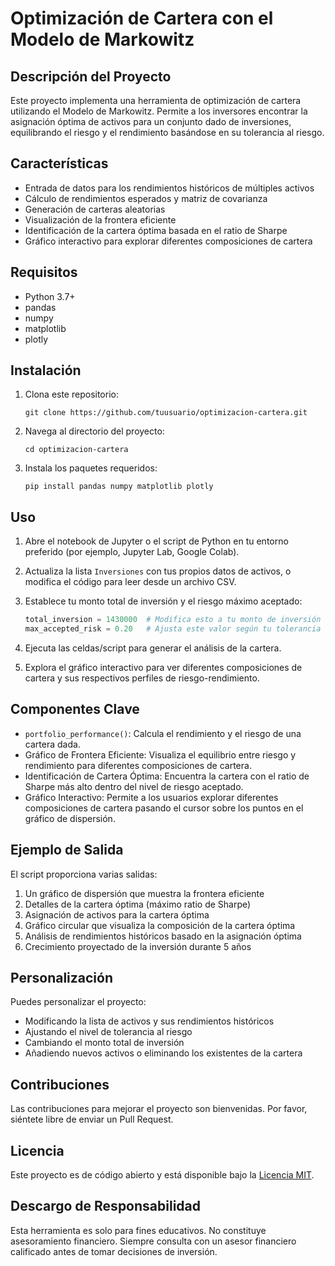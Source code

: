 # Optimización de Cartera con el Modelo de Markowitz

## Descripción del Proyecto

Este proyecto implementa una herramienta de optimización de cartera utilizando el Modelo de Markowitz. Permite a los inversores encontrar la asignación óptima de activos para un conjunto dado de inversiones, equilibrando el riesgo y el rendimiento basándose en su tolerancia al riesgo.

## Características

- Entrada de datos para los rendimientos históricos de múltiples activos
- Cálculo de rendimientos esperados y matriz de covarianza
- Generación de carteras aleatorias
- Visualización de la frontera eficiente
- Identificación de la cartera óptima basada en el ratio de Sharpe
- Gráfico interactivo para explorar diferentes composiciones de cartera

## Requisitos

- Python 3.7+
- pandas
- numpy
- matplotlib
- plotly

## Instalación

1. Clona este repositorio:
   ```
   git clone https://github.com/tuusuario/optimizacion-cartera.git
   ```
2. Navega al directorio del proyecto:
   ```
   cd optimizacion-cartera
   ```
3. Instala los paquetes requeridos:
   ```
   pip install pandas numpy matplotlib plotly
   ```

## Uso

1. Abre el notebook de Jupyter o el script de Python en tu entorno preferido (por ejemplo, Jupyter Lab, Google Colab).

2. Actualiza la lista `Inversiones` con tus propios datos de activos, o modifica el código para leer desde un archivo CSV.

3. Establece tu monto total de inversión y el riesgo máximo aceptado:
   ```python
   total_inversion = 1430000  # Modifica esto a tu monto de inversión
   max_accepted_risk = 0.20   # Ajusta este valor según tu tolerancia al riesgo
   ```

4. Ejecuta las celdas/script para generar el análisis de la cartera.

5. Explora el gráfico interactivo para ver diferentes composiciones de cartera y sus respectivos perfiles de riesgo-rendimiento.

## Componentes Clave

- `portfolio_performance()`: Calcula el rendimiento y el riesgo de una cartera dada.
- Gráfico de Frontera Eficiente: Visualiza el equilibrio entre riesgo y rendimiento para diferentes composiciones de cartera.
- Identificación de Cartera Óptima: Encuentra la cartera con el ratio de Sharpe más alto dentro del nivel de riesgo aceptado.
- Gráfico Interactivo: Permite a los usuarios explorar diferentes composiciones de cartera pasando el cursor sobre los puntos en el gráfico de dispersión.

## Ejemplo de Salida

El script proporciona varias salidas:

1. Un gráfico de dispersión que muestra la frontera eficiente
2. Detalles de la cartera óptima (máximo ratio de Sharpe)
3. Asignación de activos para la cartera óptima
4. Gráfico circular que visualiza la composición de la cartera óptima
5. Análisis de rendimientos históricos basado en la asignación óptima
6. Crecimiento proyectado de la inversión durante 5 años

## Personalización

Puedes personalizar el proyecto:
- Modificando la lista de activos y sus rendimientos históricos
- Ajustando el nivel de tolerancia al riesgo
- Cambiando el monto total de inversión
- Añadiendo nuevos activos o eliminando los existentes de la cartera

## Contribuciones

Las contribuciones para mejorar el proyecto son bienvenidas. Por favor, siéntete libre de enviar un Pull Request.

## Licencia

Este proyecto es de código abierto y está disponible bajo la [Licencia MIT](LICENSE).

## Descargo de Responsabilidad

Esta herramienta es solo para fines educativos. No constituye asesoramiento financiero. Siempre consulta con un asesor financiero calificado antes de tomar decisiones de inversión.
